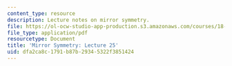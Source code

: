 ```yaml
---
content_type: resource
description: Lecture notes on mirror symmetry.
file: https://ol-ocw-studio-app-production.s3.amazonaws.com/courses/18-969-topics-in-geometry-mirror-symmetry-spring-2009/dfa2ca8c1791b87b29345322f3851424_MIT18_969s09_lec25.pdf
file_type: application/pdf
resourcetype: Document
title: 'Mirror Symmetry: Lecture 25'
uid: dfa2ca8c-1791-b87b-2934-5322f3851424
---
```

